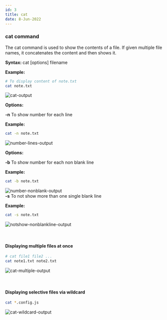 ```yaml
---
id: 3
title: cat
date: 8-Jun-2022
---
```


### cat command

The cat command is used to show the contents of a file. If given multiple file names, it concatenates the content and then shows it.

<p class="lc-paragraph">
<strong>Syntax:&nbsp;</strong>cat [options] filename
</p>

<p class="lc-paragraph">
<strong>Example:</strong>
</p>

```bash
# To display content of note.txt
cat note.txt
```

<img class='lc-img' src='https://user-images.githubusercontent.com/43666833/172652482-db3942b1-3c8e-4ab4-8bd3-f89bc841ac35.png' alt='cat-output'>

<p class="lc-paragraph"><strong>Options:</strong></p>

<div class="command-option">
    <strong>-n</strong>
    <span>To show number for each line</span>
</div>

**Example:**

```bash
cat -n note.txt
```

<img class='lc-img' src='https://user-images.githubusercontent.com/43666833/172653942-d3bcdca9-7c1e-47cb-b9f1-7be41ecc61fd.png' alt='number-lines-output' >

<p class="lc-paragraph"><strong>Options:</strong></p>

<div class="command-option">
    <strong>-b</strong>
    <span>To show number for each non blank line</span>
</div>

**Example:**

```bash
cat -b note.txt
```

<img class='lc-img' src='https://user-images.githubusercontent.com/43666833/172654444-fda7271d-7f16-4497-918c-66952a67aa04.png' alt='number-nonblank-output' >

<div class="command-option">
    <strong>-s</strong>
    <span>To not show more than one single blank line</span>
</div>

**Example:**

```bash
cat -s note.txt
```

<img class='lc-img' src='https://user-images.githubusercontent.com/43666833/172654979-8b657e00-9446-441d-8190-45592294a792.png' alt='notshow-nonblankline-output' >

<div style="height:32px"></div>

#### Displaying multiple files at once

```bash
# cat file1 file2 ...
cat note1.txt note2.txt
```

<img class='lc-img' src='https://user-images.githubusercontent.com/43666833/172657170-5b3626c9-6e54-4dd4-ac5a-7f6896cec733.png' alt='cat-multiple-output'>

<div style="height:32px"></div>

#### Displaying selective files via wildcard

```bash
cat *.config.js
```

<img class='lc-img' src='https://user-images.githubusercontent.com/43666833/172661186-3cdef7c6-da8e-4eb0-92a6-756df44c1ff8.png' alt='cat-wildcard-output'>
